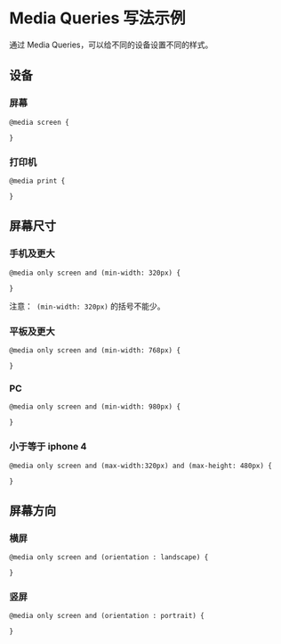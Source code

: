 # Media Queries 写法示例
通过 Media Queries，可以给不同的设备设置不同的样式。

## 设备
### 屏幕
```
@media screen {

}
```

### 打印机
```
@media print {

}
```

## 屏幕尺寸
### 手机及更大
```
@media only screen and (min-width: 320px) {

}
```

注意：` (min-width: 320px)` 的括号不能少。

### 平板及更大
```
@media only screen and (min-width: 768px) {

}
```

### PC
```
@media only screen and (min-width: 980px) {

}
```

### 小于等于 iphone 4
```
@media only screen and (max-width:320px) and (max-height: 480px) {

}
```

## 屏幕方向
### 横屏
```
@media only screen and (orientation : landscape) {

}
```

### 竖屏
```
@media only screen and (orientation : portrait) {

}
```
